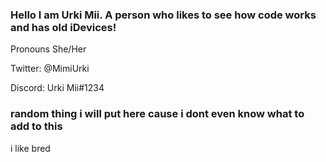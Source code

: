 ### Hello I am Urki Mii. A person who likes to see how code works and has old iDevices!

Pronouns She/Her

Twitter: @MimiUrki

Discord: Urki Mii#1234



### random thing i will put here cause i dont even know what to add to this

i like bred

<!--
**UrkiMimi/UrkiMimi** is a ✨ _special_ ✨ repository because its `README.md` (this file) appears on your GitHub profile.
-->
